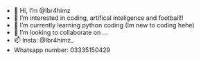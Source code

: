 - 👋 Hi, I’m @Ibr4himz
- 👀 I’m interested in coding, artifical inteligence and football!!
- 🌱 I’m currently learning python coding (Im new to coding hehe)
- 💞️ I’m looking to collaborate on ...
- 📫 Insta: @Ibr4himz_
- Whatsapp number: 03335150429


<!---
Ibr4himz/Ibr4himz is a ✨ special ✨ repository because its `README.md` (this file) appears on your GitHub profile.
You can click the Preview link to take a look at your changes.
--->
